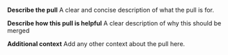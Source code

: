 **Describe the pull**
A clear and concise description of what the pull is for.

**Describe how this pull is helpful**
A clear description of why this should be merged

**Additional context**
Add any other context about the pull here. 
